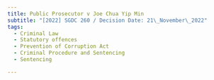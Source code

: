 ```yaml
---
title: Public Prosecutor v Joe Chua Yip Min
subtitle: "[2022] SGDC 260 / Decision Date: 21\_November\_2022"
tags:
  - Criminal Law
  - Statutory offences
  - Prevention of Corruption Act
  - Criminal Procedure and Sentencing
  - Sentencing

---
```

